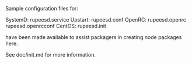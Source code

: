 Sample configuration files for:

SystemD: rupeesd.service
Upstart: rupeesd.conf
OpenRC:  rupeesd.openrc
         rupeesd.openrcconf
CentOS:  rupeesd.init

have been made available to assist packagers in creating node packages here.

See doc/init.md for more information.
